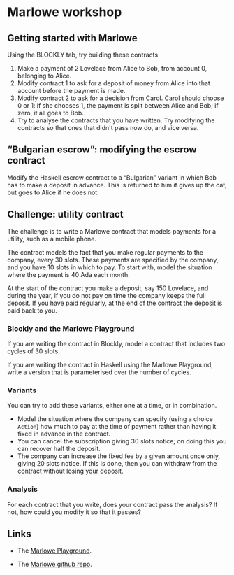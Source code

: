 # Marlowe workshop

## Getting started with Marlowe

Using the BLOCKLY tab, try building these contracts

1. Make a payment of 2 Lovelace from Alice to Bob, from account 0, belonging to Alice.
1. Modify contract 1 to ask for a deposit of money from Alice into that account before the payment is made.
1. Modify contract 2 to ask for a decision from Carol. Carol should choose 0 or 1: if she chooses 1, the payment is split between Alice and Bob; if zero, it all goes to Bob.
1. Try to analyse the contracts that you have written. Try modifying the contracts so that ones that didn't pass now do, and vice versa. 

## “Bulgarian escrow”: modifying the escrow contract

Modify the Haskell escrow contract to a “Bulgarian” variant in which Bob has to make a deposit in advance. This is returned to him if gives up the cat, but goes to Alice if he does not.

## Challenge: utility contract

The challenge is to write a Marlowe contract that models payments for a utility, such as a mobile phone.

The contract models the fact that you make regular payments to the company, every 30 slots. These payments are specified by the company, and you have 10 slots in which to pay. To start with, model the situation where the payment is 40 Ada each month.

At the start of the contract you make a deposit, say 150 Lovelace, and during the year, if you do not pay on time the company keeps the full deposit. If you have paid regularly, at the end of the contract  the deposit is paid back to you.

### Blockly and the Marlowe Playground

If you are writing the contract in Blockly, model a contract that includes two cycles of 30 slots.

If you are writing the contract in Haskell using the Marlowe Playground, write a version that is parameterised over the number of cycles.

### Variants

You can try to add these variants, either one at a time, or in combination.

- Model the situation where the company can specify (using a choice `Action`) how much to pay at the time of payment rather than having it fixed in advance in the contract.
- You can cancel the subscription giving 30 slots notice; on doing this you can recover half the deposit.
- The company can increase the fixed fee by a given amount once only,  giving 20 slots notice. If this is done, then you can withdraw from the contract without losing your deposit.

### Analysis

For each contract that you write, does your contract pass the analysis? If not, how could you modify it so that it passes?

## Links

- The [Marlowe Playground](https://david.marlowe.iohkdev.io).

- The [Marlowe github repo](https://github.com/input-output-hk/marlowe).


